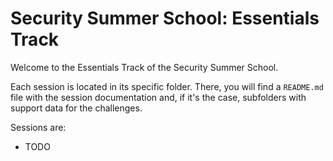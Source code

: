 # Security Summer School: Essentials Track
Welcome to the Essentials Track of the Security Summer School.

Each session is located in its specific folder. There, you will find a
`README.md` file with the session documentation and, if it's the case,
subfolders with support data for the challenges.

Sessions are:
- TODO
